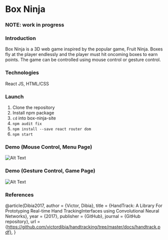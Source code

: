 Box Ninja
===========

### NOTE: work in progress

### Introduction
Box Ninja is a 3D web game inspired by the popular game, Fruit Ninja. Boxes fly at the player endlessly and the player must hit oncoming boxes to earn points. The game can be controlled using mouse control or gesture control. 

### Technologies
React JS, HTML/CSS

### Launch
1. Clone the repository
2. Install npm package
3. `cd` into box-ninja-site
4. `npm audit fix`
5. `npm install --save react router dom`
6. `npm start`

### Demo (Mouse Control, Menu Page)
![Alt Text](https://media.giphy.com/media/bPckFnIBQtYEv6RB5K/giphy.gif)

### Demo (Gesture Control, Game Page)
![Alt Text](https://media.giphy.com/media/O6PNt0NgKNTX6s4dA5/giphy.gif)

### References
@article{Dibia2017,
  author = {Victor, Dibia},
  title = {HandTrack: A Library For Prototyping Real-time Hand TrackingInterfaces using Convolutional Neural Networks},
  year = {2017},
  publisher = {GitHub},
  journal = {GitHub repository},
  url = {https://github.com/victordibia/handtracking/tree/master/docs/handtrack.pdf}, 
}
